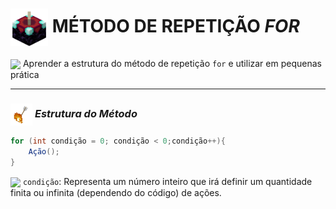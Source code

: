 # <img src="https://github.com/kaka-jaques/Proway-Classes/blob/main/gifs/Enchanting_Table.gif?raw=true" align="center" width="60px"> MÉTODO DE REPETIÇÃO **_FOR_**

<img src="https://github.com/kaka-jaques/Proway-Classes/blob/main/gifs/Enchanted_Book.gif?raw=true" align="center" width="30px"> Aprender a estrutura do método de repetição `for` e utilizar em pequenas prática

---

### <img src="https://github.com/kaka-jaques/Proway-Classes/blob/main/gifs/Arrow_Burning.gif?raw=true" align="center" width="35px"> **_Estrutura do Método_**
```java
for (int condição = 0; condição < 0;condição++){
    Ação();
}
```

<img src="https://github.com/kaka-jaques/Proway-Classes/blob/main/gifs/Bottle_Enchanting.gif?raw=true" align="center" width="30px"> `condição`: Representa um número inteiro que irá definir um quantidade finita ou infinita (dependendo do código) de ações.
